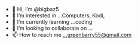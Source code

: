 - 👋 Hi, I’m @bigbaz5
- 👀 I’m interested in ...Computers, Kodi, 
- 🌱 I’m currently learning ...coding
- 💞️ I’m looking to collaborate on ...
- 📫 How to reach me ...greenbarry55@gmail.com

<!---
bigbaz5/bigbaz5 is a ✨ special ✨ repository because its `README.md` (this file) appears on your GitHub profile.
You can click the Preview link to take a look at your changes.
--->
